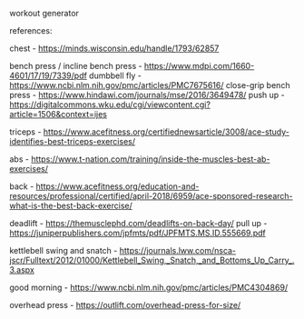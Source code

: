 workout generator

references:

chest - https://minds.wisconsin.edu/handle/1793/62857

bench press / incline bench press - https://www.mdpi.com/1660-4601/17/19/7339/pdf
dumbbell fly - https://www.ncbi.nlm.nih.gov/pmc/articles/PMC7675616/
close-grip bench press - https://www.hindawi.com/journals/mse/2016/3649478/
push up - https://digitalcommons.wku.edu/cgi/viewcontent.cgi?article=1506&context=ijes

triceps - https://www.acefitness.org/certifiednewsarticle/3008/ace-study-identifies-best-triceps-exercises/

abs - https://www.t-nation.com/training/inside-the-muscles-best-ab-exercises/

back - https://www.acefitness.org/education-and-resources/professional/certified/april-2018/6959/ace-sponsored-research-what-is-the-best-back-exercise/

deadlift - https://themusclephd.com/deadlifts-on-back-day/
pull up - https://juniperpublishers.com/jpfmts/pdf/JPFMTS.MS.ID.555669.pdf

kettlebell swing and snatch - https://journals.lww.com/nsca-jscr/Fulltext/2012/01000/Kettlebell_Swing,_Snatch,_and_Bottoms_Up_Carry_.3.aspx

good morning - https://www.ncbi.nlm.nih.gov/pmc/articles/PMC4304869/

overhead press - https://outlift.com/overhead-press-for-size/
